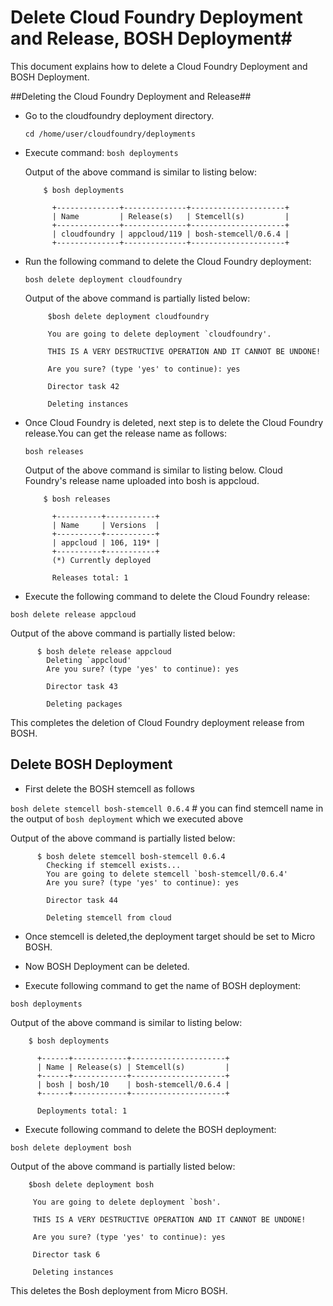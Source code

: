 # Delete Cloud Foundry Deployment and Release, BOSH Deployment#

This document explains how to delete a  Cloud Foundry Deployment and BOSH Deployment.

##Deleting the Cloud Foundry Deployment and Release##

+ Go to the cloudfoundry deployment directory.
  
  `cd /home/user/cloudfoundry/deployments`

+ Execute command: `bosh deployments`

   Output of the above command is similar to listing below:
   

          $ bosh deployments

            +--------------+--------------+---------------------+
            | Name         | Release(s)   | Stemcell(s)         |
            +--------------+--------------+---------------------+
            | cloudfoundry | appcloud/119 | bosh-stemcell/0.6.4 |
            +--------------+--------------+---------------------+

+ Run the following command to delete the Cloud Foundry deployment:
  
  `bosh delete deployment cloudfoundry`

  Output of the above command is partially listed below:

           $bosh delete deployment cloudfoundry

           You are going to delete deployment `cloudfoundry'.

           THIS IS A VERY DESTRUCTIVE OPERATION AND IT CANNOT BE UNDONE!

           Are you sure? (type 'yes' to continue): yes

           Director task 42

           Deleting instances


+ Once Cloud Foundry is deleted, next step is to delete the Cloud Foundry  release.You can get the release name as follows:

  `bosh releases`

   Output of the above command is similar to listing below. Cloud Foundry's release name uploaded into bosh is appcloud.

          $ bosh releases

            +----------+-----------+
            | Name     | Versions  |
            +----------+-----------+
            | appcloud | 106, 119* |
            +----------+-----------+
            (*) Currently deployed

            Releases total: 1

+ Execute the following command to delete the Cloud Foundry release:   

 `bosh delete release appcloud`

   Output of the above command is partially listed below:

          $ bosh delete release appcloud
            Deleting `appcloud'
            Are you sure? (type 'yes' to continue): yes

            Director task 43

            Deleting packages

This completes the deletion of Cloud Foundry deployment release from BOSH.

## Delete BOSH Deployment  

+ First delete the BOSH stemcell as follows


 `bosh delete stemcell bosh-stemcell 0.6.4` # you can find stemcell name in the output of `bosh deployment` which we executed above

   Output of the above command is partially listed below:

          $ bosh delete stemcell bosh-stemcell 0.6.4
            Checking if stemcell exists...
            You are going to delete stemcell `bosh-stemcell/0.6.4'
            Are you sure? (type 'yes' to continue): yes

            Director task 44

            Deleting stemcell from cloud 

+ Once stemcell is deleted,the deployment target should be set to Micro BOSH.

+ Now BOSH Deployment can be deleted.
    
+ Execute following command to get the name of BOSH deployment:

 `bosh deployments`
   
   Output of the above command is similar to listing below:

        $ bosh deployments

          +------+------------+---------------------+
          | Name | Release(s) | Stemcell(s)         |
          +------+------------+---------------------+
          | bosh | bosh/10    | bosh-stemcell/0.6.4 |
          +------+------------+---------------------+

          Deployments total: 1

+ Execute following command to delete the BOSH deployment:

 `bosh delete deployment bosh`

Output of the above command is partially listed below:

        $bosh delete deployment bosh 

         You are going to delete deployment `bosh'.

         THIS IS A VERY DESTRUCTIVE OPERATION AND IT CANNOT BE UNDONE!

         Are you sure? (type 'yes' to continue): yes

         Director task 6

         Deleting instances

 This deletes the Bosh deployment from Micro BOSH.
